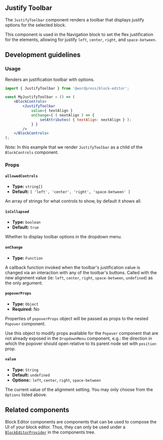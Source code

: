 ## Justify Toolbar

The `JustifyToolbar` component renders a toolbar that displays justify options for the selected block.

This component is used in the Navigation block to set the flex justification for the elements, allowing for justify `left`, `center`, `right`, and `space-between`.

## Development guidelines

### Usage

Renders an justification toolbar with options.

```jsx
import { JustifyToolbar } from '@wordpress/block-editor';

const MyJustifyToolbar = () => (
	<BlockControls>
		<JustifyToolbar
			value={ textAlign }
			onChange={ ( nextAlign ) => {
				setAttributes( { textAlign: nextAlign } );
			} }
		/>
	</BlockControls>
);
```
_Note:_ In this example that we render `JustifyToolbar` as a child of the `BlockControls` component.

### Props

#### `allowedControls`
* **Type:** `string[]`
* **Default:** `[ 'left', 'center', 'right', 'space-between' ]`

An array of strings for what controls to show, by default it shows all.


#### `isCollapsed`
* **Type:** `boolean`
* **Default:** `true`

Whether to display toolbar options in the dropdown menu.


#### `onChange`
* **Type:** `Function`

A callback function invoked when the toolbar's justification value is changed via an interaction with any of the toolbar's buttons. Called with the new alignment value (ie: `left`, `center`, `right`, `space-between`, `undefined`) as the only argument.


#### `popoverProps`
* **Type:** `Object`
* **Required:** No

Properties of `popoverProps` object will be passed as props to the nested `Popover` component.

Use this object to modify props available for the `Popover` component that are not already exposed in the `DropdownMenu` component, e.g.: the direction in which the popover should open relative to its parent node set with `position` prop.

#### `value`
* **Type:** `String`
* **Default:** `undefined`
* **Options:**: `left`, `center`, `right`, `space-between`

The current value of the alignment setting. You may only choose from the `Options` listed above.

## Related components

Block Editor components are components that can be used to compose the UI of your block editor. Thus, they can only be used under a [`BlockEditorProvider`](https://github.com/WordPress/gutenberg/blob/HEAD/packages/block-editor/src/components/provider/README.md) in the components tree.

